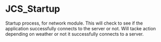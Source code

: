 <div id="content-header">
  <h1>JCS_Startup</h1>
</div>

<p>
  Startup process, for network module. This will check to see if the application
  successfully connects to the server or not. Will tacke action depending on weather or not it successfully
  connects to a server.
</p>
